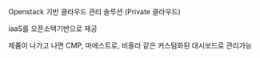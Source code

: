 Openstack 기반 클라우드 관리 솔루션 (Private 클라우드)

iaaS를 오픈소택기반으로 제공

제품이 나가고 나면 CMP, 마에스트로, 비올라 같은 커스텀화된 대시보드로 관리가능